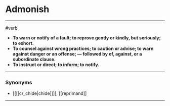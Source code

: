 # Admonish
---
#verb
- **To warn or notify of a fault; to reprove gently or kindly, but seriously; to exhort.**
- **To counsel against wrong practices; to caution or advise; to warn against danger or an offense; — followed by of, against, or a subordinate clause.**
- **To instruct or direct; to inform; to notify.**
---
### Synonyms
- [[[[c/_chide|chide]]]], [[reprimand]]
---
